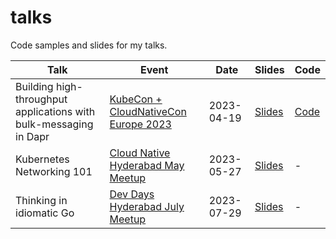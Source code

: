 # talks

Code samples and slides for my talks.

| Talk | Event | Date | Slides | Code |
| --- | --- | --- | --- | --- |
| Building high-throughput applications with bulk-messaging in Dapr | [KubeCon + CloudNativeCon Europe 2023](https://events.linuxfoundation.org/kubecon-cloudnativecon-europe/) | 2023-04-19 | [Slides](./KubeConCloudNativeConEU2023/slides.pdf) | [Code](./KubeConCloudNativeConEU2023/code) |
| Kubernetes Networking 101 | [Cloud Native Hyderabad May Meetup](https://community.cncf.io/events/details/cncf-hyderabad-presents-cloud-native-hyderabad-may-meetup/) | 2023-05-27 | [Slides](./CloudNativeHyderabadMay2023/slides.pdf) | - |
| Thinking in idiomatic Go | [Dev Days Hyderabad July Meetup](https://swecha.org/devdays) | 2023-07-29 | [Slides](./DevDaysHyderabadJuly2023/slides.pdf) | - |

